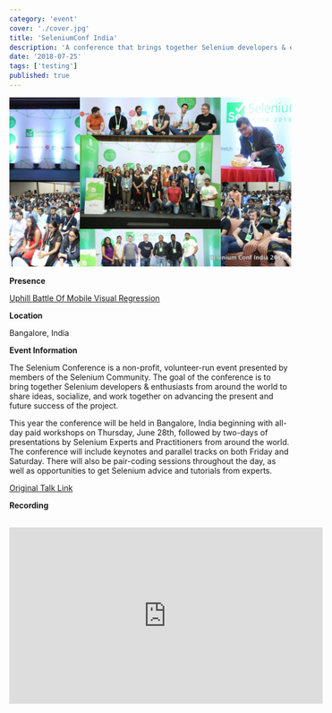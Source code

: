 ```yaml
---
category: 'event'
cover: './cover.jpg'
title: 'SeleniumConf India'
description: 'A conference that brings together Selenium developers & enthusiasts from around the world to share ideas, socialize.'
date: '2018-07-25'
tags: ['testing']
published: true
---
```

![cover](./cover.jpg)

**Presence**

[Uphill Battle Of Mobile Visual Regression](https://dvinnik.dev/presentations/2018/uphill-battle-of-mobile-testing) 

**Location**

Bangalore, India

**Event Information**

The Selenium Conference is a non-profit, volunteer-run event presented by members of the Selenium Community. The goal of the conference is to bring together Selenium developers & enthusiasts from around the world to share ideas, socialize, and work together on advancing the present and future success of the project.

This year the conference will be held in Bangalore, India beginning with all-day paid workshops on Thursday, June 28th, followed by two-days of presentations by Selenium Experts and Practitioners from around the world. The conference will include keynotes and parallel tracks on both Friday and Saturday. There will also be pair-coding sessions throughout the day, as well as opportunities to get Selenium advice and tutorials from experts.

[Original Talk Link](https://confengine.com/user/dmitry-vinnik)

**Recording**

<br>

<iframe width="560" height="315" src="https://www.youtube.com/embed/HRkGNtt_bbM" title="YouTube video player" frameborder="0" allow="accelerometer; autoplay; clipboard-write; encrypted-media; gyroscope; picture-in-picture" allowfullscreen></iframe>

<br>
